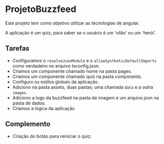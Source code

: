 # ProjetoBuzzfeed

Este projeto tem como objetivo utilizar as tecnologias de angular.

A aplicação é um quiz, para saber se o usuário é um 'vilão' ou um 'herói'.

## Tarefas

- Configuramos o `resolveJsonModule` e o `allowSyntheticDefaultImports` como verdadeiro no arquivo tsconfig.json.
- Criamos um componente chamado home na pasta pages.
- Criamos um componente chamado quiz na pasta components.
- Configuro os estilos globais da aplicação.
- Adiciono na pasta assets, duas pastas; uma chamada `data` e a outra `images`.
- Adiciono a logo da buzzfeed na pasta de imagem e um arquivo json na pasta de dados.
- Criamos a lógica da aplicação

## Complemento

- Criação do botão para reiniciar o quiz.

